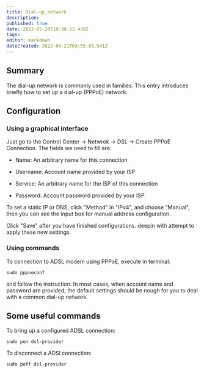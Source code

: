 ```yaml
---
title: Dial-up_network
description: 
published: true
date: 2022-05-20T10:36:22.439Z
tags: 
editor: markdown
dateCreated: 2022-04-21T03:55:09.541Z
---
```


## Summary

The dial-up network is commonly used in families. This entry introduces briefly how to set up a dial-up (PPPoE) network.

## Configuration

### Using a graphical interface

Just go to the Control Center -> Netwrok -> DSL -> Create PPPoE Connection. The fields we need to fill are:

* Name: An arbitrary name for this connection

* Username: Account name provided by your ISP

* Service: An arbitrary name for the ISP of this connection

* Password: Account password provided by your ISP

To set a static IP or DNS, click "Method" in "IPv4", and choose "Manual", then you can see the input box for manual address configuration.

Click "Save" after you have finished configurations. deepin with attempt to apply these new settings.

### Using commands

To connection to ADSL modem using PPPoE, execute in terminal:

    sudo pppoeconf

and follow the instruction. In most cases, when account name and password are provided, the default settings should be nough for you to deal with a common dial-up network.

## Some useful commands

To bring up a configured ADSL connection:

    sudo pon dsl-provider

To disconnect a ADSl connection:

    sudo poff dsl-provider
